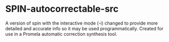 # SPIN-autocorrectable-src
A version of spin with the interactive mode (-i) changed to provide more detailed and accurate info so it may be used programmatically. Created for use in a Promela automatic correction synthesis tool.
